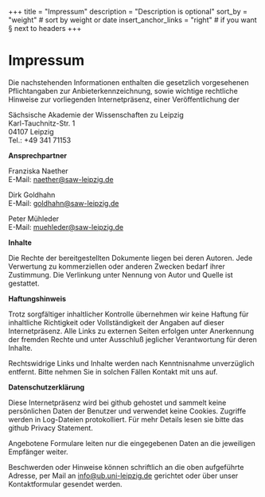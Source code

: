 +++
title = "Impressum"
description = "Description is optional"
sort_by = "weight" # sort by weight or date
insert_anchor_links = "right" # if you want § next to headers
+++

# Impressum


Die nachstehenden Informationen enthalten die gesetzlich vorgesehenen Pflichtangaben zur Anbieterkennzeichnung, sowie wichtige rechtliche Hinweise zur vorliegenden Internetpräsenz, einer Veröffentlichung der

Sächsische Akademie der Wissenschaften zu Leipzig\
Karl-Tauchnitz-Str. 1\
04107 Leipzig\
Tel.: +49 341 71153

**Ansprechpartner**

Franziska Naether\
E-Mail: naether@saw-leipzig.de

Dirk Goldhahn\
E-Mail: goldhahn@saw-leipzig.de

Peter Mühleder\
E-Mail: muehleder@saw-leipzig.de

**Inhalte**

Die Rechte der bereitgestellten Dokumente liegen bei deren Autoren. Jede Verwertung zu kommerziellen oder anderen Zwecken bedarf ihrer Zustimmung. Die Verlinkung unter Nennung von Autor und Quelle ist gestattet.

**Haftungshinweis**

Trotz sorgfältiger inhaltlicher Kontrolle übernehmen wir keine Haftung für inhaltliche Richtigkeit oder Vollständigkeit der Angaben auf dieser Internetpräsenz. Alle Links zu externen Seiten erfolgen unter Anerkennung der fremden Rechte und unter Ausschluß jeglicher Verantwortung für deren Inhalte.

Rechtswidrige Links und Inhalte werden nach Kenntnisnahme unverzüglich entfernt. Bitte nehmen Sie in solchen Fällen Kontakt mit uns auf.

**Datenschutzerklärung**

Diese Internetpräsenz wird bei github gehostet und sammelt keine persönlichen Daten der Benutzer und verwendet keine Cookies. Zugriffe werden in Log-Dateien protokolliert. Für mehr Details lesen sie bitte das github Privacy Statement.

Angebotene Formulare leiten nur die eingegebenen Daten an die jeweiligen Empfänger weiter.

Beschwerden oder Hinweise können schriftlich an die oben aufgeführte Adresse, per Mail an info@ub.uni-leipzig.de gerichtet oder über unser Kontaktformular gesendet werden.
